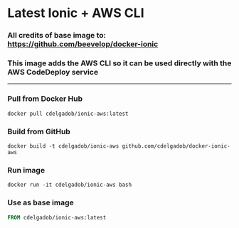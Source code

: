 # Latest Ionic + AWS CLI
### All credits of base image to: https://github.com/beevelop/docker-ionic
### This image adds the AWS CLI so it can be used directly with the AWS CodeDeploy service
----
### Pull from Docker Hub
```
docker pull cdelgadob/ionic-aws:latest
```

### Build from GitHub
```
docker build -t cdelgadob/ionic-aws github.com/cdelgadob/docker-ionic-aws
```

### Run image
```
docker run -it cdelgadob/ionic-aws bash
```

### Use as base image
```Dockerfile
FROM cdelgadob/ionic-aws:latest
```

